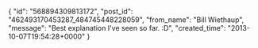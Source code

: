  {
   "id": "568894309813172",
   "post_id": "462493170453287_484745448228059",
   "from_name": "Bill Wiethaup",
   "message": "Best explanation I've seen so far. :D",
   "created_time": "2013-10-07T19:54:28+0000"
 }
